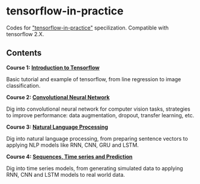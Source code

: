 # tensorflow-in-practice

Codes for ["tensorflow-in-practice"](https://www.coursera.org/specializations/tensorflow-in-practice) specilization. Compatible with tensorflow 2.X.

## Contents

**Course 1: [Introduction to Tensorflow](./01_introduction_to_tensorflow/)**

Basic tutorial and example of tensorflow, from line regression to image classification.

**Course 2: [Convolutional Neural Network](./02_convolutional_neural_network/)**

Dig into convolutional neural network for computer vision tasks, strategies to improve performance: data augmentation, dropout, transfer learning, etc.

**Course 3: [Natural Language Processing](./03_natural_language_processing/)**

Dig into natural language processing, from preparing sentence vectors to applying NLP models like RNN, CNN, GRU and LSTM.

**Course 4: [Sequences, Time series and Prediction](./04_sequences)**

Dig into time series models, from generating simulated data to applying RNN, CNN and LSTM models to real world data.
